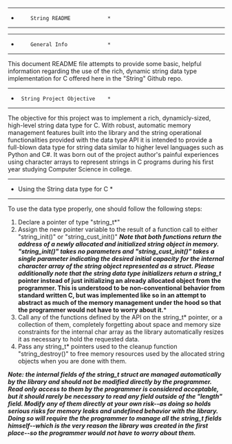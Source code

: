 ************************************
*         String README            *
************************************

************************************
*         General Info             *
************************************
This document README file attempts to provide some basic, helpful information regarding the use of the rich, dynamic string data type implementation for C offered here in the "String" Github repo.

************************************
*      String Project Objective    *
************************************
The objective for this project was to implement a rich, dynamicly-sized, high-level string data type for C. With robust, automatic memory management features built into the library and the string operational functionalities provided with the data type API it is intended to provide a full-blown data type for string data similar to higher level languages such as Python and C#. It was born out of the project author's painful experiences using character arrays to represent strings in C programs during his first year studying Computer Science in college.

************************************
* Using the String data type for C *
************************************
To use the data type properly, one should follow the following steps:

1.  Declare a pointer of type "string_t*"
2.  Assign the new pointer variable to the result of a function call to either "string_init()" or "string_cust_init()"
*******Note that both functions return the address of a newly allocated and initialized string object in memory. "string_init()" takes no parameters and "string_cust_init()" takes a single parameter indicating the desired initial capacity for the internal character array of the string object represented as a struct. Please additionally note that the string data type initializers return a string_t* pointer instead of just initializing an already allocated object from the programmer. This is understood to be non-conventional behavior from standard written C, but was implemented like so in an attempt to abstract as much of the memory management under the hood so that the programmer would not have to worry about it.*******
3.  Call any of the functions defined by the API on the string_t* pointer, or a collection of them, completely forgetting about space and memory size constraints for the internal char array as the library automatically resizes it as necessary to hold the requested data.
4.  Pass any string_t* pointers used to the cleanup function "string_destroy()" to free memory resources used by the allocated string objects when you are done with them.

*******Note: the internal fields of the string_t struct are managed automatically by the library and should not be modified directly by the programmer. Read only access to them by the programmer is considered acceptable, but it should rarely be necessary to read any field outside of the "length" field. Modify any of them directly at your own risk--as doing so holds serious risks for memory leaks and undefined behavior with the library. Doing so will require the the programmer to manage all the string_t fields himself--which is the very reason the library was created in the first place--so the programmer would not have to worry about them.*******
